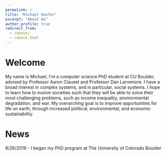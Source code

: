 ```yaml
---
permalink: /
title: "Michael Hoefer"
excerpt: "About me"
author_profile: true
redirect_from: 
  - /about/
  - /about.html
---
```



Welcome
======
My name is Michael, I'm a computer science PhD student at CU Boulder, advised by Professor Aaron Clauset and Professor Dan Larremore. I have a broad interest in complex systems, and in particular, social systems. I hope to learn how to evolve societies such that they will be able to solve their most challenging problems, such as income inequality, environmental degradation, and war. My overarching goal is to improve opportunities for life on earth, through increased political, environmental, and economic sustainability. 

News
======
8/26/2019 - I began my PhD program at The University of Colorado Boulder




